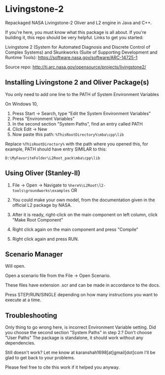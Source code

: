 # Livingstone-2
Repackaged NASA Livingstone-2 Oliver and L2 engine in Java and C++.

If you're here, you must know what this package is all about. If you're building it, this repo should be very helpful.
Links to get you started:

Livingstone 2 (System for Automated Diagnosis and Discrete Control of Complex Systems) and Skunkworks (Suite of Supporting Development and Runtime Tools): https://software.nasa.gov/software/ARC-14725-1

Source repo: http://ti.arc.nasa.gov/opensource/projects/livingstone2/

## Installing Livingstone 2 and Oliver Package(s)

You only need to add one line to the PATH of System Environment Variables

On Windows 10,
1. Press Start -> Search, type "Edit the System Environment Variables"
2. Press "Environment Variables"
3. In the second section "System Paths", find an entry called PATH
4. Click Edit -> New
5. Now paste this path: `%ThisRootDirectory%\mba\cpp\lib`

Replace `%ThisRootDirectory%` with the path where you opened this, for example, PATH should have 
entry SIMILAR to this:

 `D:\MyFavoriteFolder\L2Root_pack\mba\cpp\lib`


## Using Oliver (Stanley-II)

1. File -> Open -> Navigate to `%here%\L2Root\l2-tools\groundworks\examples`
	OR
1. You could make your own model, from the documentation given in the official
L2 package by NASA.

2. After it is ready, right-click on the main component on left column, click
"Make Root Component"

3. Right click again on the main component and press "Compile"
4. Right click again and press RUN.


## Scenario Manager

Will open.

Open a scenario file from the File -> Open Scenario.

These files have extension .scr and can be made in accordance to the docs.

Press STEP/RUN/SINGLE depending on how many instructions you want to execute at a time.

## Troubleshooting


Only thing to go wrong here, is incorrect Environment Variable setting.
Did you choose the second section "System Paths" in step 2.? Don't choose "User Paths"
The package is standalone, it should work without any dependencies.

Still doesn't work? Let me know at karanshah1698[at]gmail[dot]com
I'll be glad to get back to your problems.

Please feel free to cite this work if it helped you anyway.
